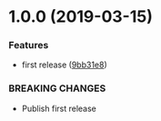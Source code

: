# 1.0.0 (2019-03-15)


### Features

* first release ([9bb31e8](https://github.com/eclass/semantic-release-netlify/commit/9bb31e8))


### BREAKING CHANGES

* Publish first release
